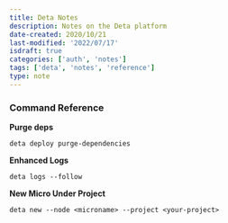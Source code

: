 ```yaml
---
title: Deta Notes
description: Notes on the Deta platform
date-created: 2020/10/21
last-modified: '2022/07/17'
isdraft: true
categories: ['auth', 'notes']
tags: ['deta', 'notes', 'reference']
type: note
---
```


### Command Reference

**Purge deps**

```shell
deta deploy purge-dependencies
```

**Enhanced Logs**

```shell
deta logs --follow
```

**New Micro Under Project**

```
deta new --node <microname> --project <your-project>
```

